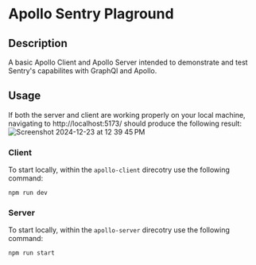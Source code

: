 # Apollo Sentry Plaground

## Description
A basic Apollo Client and Apollo Server intended to demonstrate and test Sentry's capabilites with GraphQl and Apollo.

## Usage
If both the server and client are working properly on your local machine, navigating to http://localhost:5173/ should produce the following result:
![Screenshot 2024-12-23 at 12 39 45 PM](https://github.com/user-attachments/assets/d64b1157-4bc4-47cc-8eca-860fcce3465a)
### Client
To start locally, within the `apollo-client` direcotry use the following command:
```
npm run dev
```
### Server
To start locally, within the `apollo-server` direcotry use the following command:
```
npm run start
```
